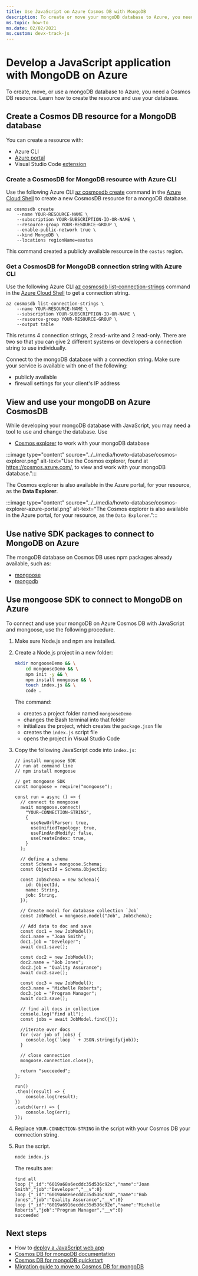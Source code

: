 ```yaml
---
title: Use JavaScript on Azure Cosmos DB with MongoDB
description: To create or move your mongoDB database to Azure, you need a Cosmos DB resource. 
ms.topic: how-to
ms.date: 02/02/2021
ms.custom: devx-track-js
---
```


# Develop a JavaScript application with MongoDB on Azure

To create, move, or use a mongoDB database to Azure, you need a Cosmos DB resource. Learn how to create the resource and use your database.

## Create a Cosmos DB resource for a MongoDB database

You can create a resource with:

* Azure CLI
* [Azure portal](https://portal.azure.com)
* Visual Studio Code [extension](https://marketplace.visualstudio.com/items?itemName=ms-azuretools.vscode-cosmosdb)

### Create a CosmosDB for MongoDB resource with Azure CLI

Use the following Azure CLI [az cosmosdb create](/cli/azure/cosmosdb#az_cosmosdb_create) command in the [Azure Cloud Shell](https://shell.azure.com.) to create a new CosmosDB resource for a mongoDB database. 

```azurecli
az cosmosdb create 
    --name YOUR-RESOURCE-NAME \
    --subscription YOUR-SUBSCRIPTION-ID-OR-NAME \
    --resource-group YOUR-RESOURCE-GROUP \
    --enable-public-network true \
    --kind MongoDB \
    --locations regionName=eastus
```

This command created a publicly available resource in the `eastus` region. 

### Get a CosmosDB for MongoDB connection string with Azure CLI

Use the following Azure CLI [az cosmosdb list-connection-strings](/cli/azure/cosmosdb#az_cosmosdb_list_connection_strings) command in the [Azure Cloud Shell](https://shell.azure.com.) to get a connection string. 

```azurecli
az cosmosdb list-connection-strings \
    --name YOUR-RESOURCE-NAME \
    --subscription YOUR-SUBSCRIPTION-ID-OR-NAME \
    --resource-group YOUR-RESOURCE-GROUP \
    --output table
```

This returns 4 connection strings, 2 read-write and 2 read-only. There are two so that you can give 2 different systems or developers a connection string to use individually. 

Connect to the mongoDB database with a connection string. Make sure your service is available with one of the following:

* publicly available
* firewall settings for your client's IP address

## View and use your mongoDB on Azure CosmosDB

While developing your mongoDB database with JavaScript, you may need a tool to use and change the database. Use

* [Cosmos explorer](https://cosmos.azure.com/) to work with your mongoDB database

:::image type="content" source="../../media/howto-database/cosmos-explorer.png" alt-text="Use the Cosmos explorer, found at https://cosmos.azure.com/, to view and work with your mongoDB database.":::


The Cosmos explorer is also available in the Azure portal, for your resource, as the **Data Explorer**.


:::image type="content" source="../../media/howto-database/cosmos-explorer-azure-portal.png" alt-text="The Cosmos explorer is also available in the Azure portal, for your resource, as the `Data Explorer`.":::

## Use native SDK packages to connect to MongoDB on Azure

The mongoDB database on Cosmos DB uses npm packages already available, such as:

* [mongoose](https://www.npmjs.com/package/mongoose)
* [mongodb](https://www.npmjs.com/package/mongodb)

## Use mongoose SDK to connect to MongoDB on Azure

To connect and use your mongoDB on Azure Cosmos DB with JavaScript and mongoose, use the following procedure.

1. Make sure Node.js and npm are installed.
1. Create a Node.js project in a new folder:

    ```bash
    mkdir mongooseDemo && \
        cd mongooseDemo && \
        npm init -y && \
        npm install mongoose && \
        touch index.js && \
        code .
    ```

    The command:
    * creates a project folder named `mongooseDemo`
    * changes the Bash terminal into that folder
    * initializes the project, which creates the `package.json` file
    * creates the `index.js` script file
    * opens the project in Visual Studio Code

1. Copy the following JavaScript code into `index.js`:

    ```nodejs
    // install mongoose SDK
    // run at command line
    // npm install mongoose

    // get mongoose SDK
    const mongoose = require("mongoose");

    const run = async () => {
      // connect to mongoose
      await mongoose.connect(
        "YOUR-CONNECTION-STRING",
        {
          useNewUrlParser: true,
          useUnifiedTopology: true,
          useFindAndModify: false,
          useCreateIndex: true,
        }
      );

      // define a schema
      const Schema = mongoose.Schema;
      const ObjectId = Schema.ObjectId;

      const JobSchema = new Schema({
        id: ObjectId,
        name: String,
        job: String,
      });

      // Create model for database collection `Job`
      const JobModel = mongoose.model("Job", JobSchema);

      // Add data to doc and save
      const doc1 = new JobModel();
      doc1.name = "Joan Smith";
      doc1.job = "Developer";
      await doc1.save();

      const doc2 = new JobModel();
      doc2.name = "Bob Jones";
      doc2.job = "Quality Assurance";
      await doc2.save();

      const doc3 = new JobModel();
      doc3.name = "Michelle Roberts";
      doc3.job = "Program Manager";
      await doc3.save();

      // find all docs in collection
      console.log("find all");
      const jobs = await JobModel.find({});

      //iterate over docs
      for (var job of jobs) {
        console.log(`loop ` + JSON.stringify(job));
      }

      // close connection
      mongoose.connection.close();

      return "succeeded";
    };

    run()
    .then((result) => {
        console.log(result);
    })
    .catch((err) => {
        console.log(err);
    });
    ```
 
1. Replace `YOUR-CONNECTION-STRING` in the script with your Cosmos DB your connection string. 
1. Run the script.

    ```bash
    node index.js
    ```

    The results are:

    ```console
    find all
    loop {"_id":"6019a68a6ecddc35d536c92c","name":"Joan Smith","job":"Developer","__v":0}
    loop {"_id":"6019a68e6ecddc35d536c92d","name":"Bob Jones","job":"Quality Assurance","__v":0}
    loop {"_id":"6019a6916ecddc35d536c92e","name":"Michelle Roberts","job":"Program Manager","__v":0}
    succeeded
    ```

## Next steps

* How to [deploy a JavaScript web app](../deploy-web-app.md)
* [Cosmos DB for mongoDB documentation](/azure/cosmos-db/mongodb-introduction.md)
* [Cosmos DB for mongoDB quickstart](/azure/cosmos-db/create-mongodb-nodejs.md)
* [Migration guide to move to Cosmos DB for mongoDB](/azure/cosmos-db/mongodb-pre-migration.md)
